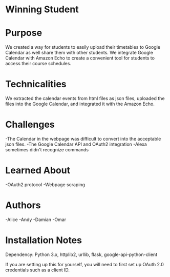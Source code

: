 # Winning Student
# Purpose
  We created a way for students to easily upload their timetables to Google Calendar as well share them with other students. We integrate Google Calendar with Amazon Echo to create a convenient tool for students to access their course schedules.
  
# Technicalities
  We extracted the calendar events from html files as json files, uploaded the files into the Google Calendar, and integrated it with the Amazon Echo.
  
# Challenges
  -The Calendar in the webpage was difficult to convert into the acceptable json files. 
  -The Google Calendar API and OAuth2 integration
  -Alexa sometimes didn't recognize commands
  
# Learned About
  -OAuth2 protocol
  -Webpage scraping
  
# Authors
  -Alice
  -Andy
  -Damian
  -Omar
  
# Installation Notes
Dependency:
Python 3.x,
httplib2,
urllib,
flask,
google-api-python-client

If you are setting up this for yourself, you will need to first set up OAuth 2.0 credentials such as a client ID.
